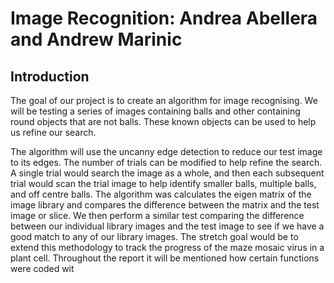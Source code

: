 # Image Recognition: Andrea Abellera and Andrew Marinic
 ## Introduction
<p>	The goal of our project is to create an algorithm for  image recognising. We will be testing a series of images containing balls and other containing round objects that are not balls. These known objects can be used to help us refine our search. </p>
	 <p>	The algorithm  will use the uncanny edge detection to reduce our test image to its edges. The number of trials can be modified to help refine the search. A single trial would search the image as a whole, and then each subsequent trial would scan the trial image to help identify smaller balls, multiple balls, and off centre balls. The algorithm was calculates the eigen matrix of the image library and compares the difference between the matrix and the test image or slice.  We then perform a similar test comparing the difference between our individual library images and the test image to see if we have a good match to any of our library images. The stretch goal would be to extend this methodology to track the progress of the maze mosaic virus in a plant cell. Throughout the report it will be mentioned how certain functions were coded wit</p> 
<!--stackedit_data:
eyJoaXN0b3J5IjpbLTM2NDQzNTE3OSwxMzM5OTIxMTgzXX0=
-->